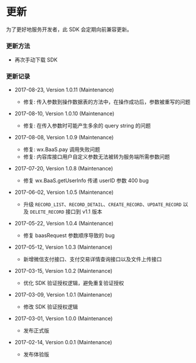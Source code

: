 # 更新

为了更好地服务开发者，此 SDK 会定期向前兼容更新。

### 更新方法

- 再次手动下载 SDK

### 更新记录
- 2017-08-23, Version 1.0.11 (Maintenance)
  - 修复: 传入参数到操作数据表的方法中，在操作成功后，参数被重写的问题

- 2017-08-10, Version 1.0.10 (Maintenance)
  - 修复: 在传入参数时可能产生多余的 query string 的问题

- 2017-08-08, Version 1.0.9 (Maintenance)
  - 修复: wx.BaaS.pay 调用失败问题
  - 修复: 内容库接口用户自定义参数无法被转为服务端所需参数问题

- 2017-07-20, Version 1.0.8 (Maintenance)
  - 修复 wx.BaaS.getUserInfo 传递 userID 参数 400 bug


- 2017-06-02, Version 1.0.5 (Maintenance)
  - 升级 `RECORD_LIST`、`RECORD_DETAIL`、`CREATE_RECORD`、`UPDATE_RECORD` 以及 `DELETE_RECORD` 接口到 v1.1 版本


- 2017-05-22, Version 1.0.4 (Maintenance)
  - 修复 baasRequest 参数顺序导致的 bug


- 2017-05-12, Version 1.0.3 (Maintenance)
  - 新增微信支付接口、支付交易详情查询接口以及文件上传接口


- 2017-03-15, Version 1.0.2 (Maintenance)
  - 优化 SDK 验证授权逻辑，避免重复验证授权


- 2017-03-09, Version 1.0.1 (Maintenance)
  - 修改 SDK 验证授权逻辑


- 2017-03-01, Version 1.0.0 (Maintenance)
  - 发布正式版


- 2017-02-14, Version 0.0.1 (Maintenance)
  - 发布体验版